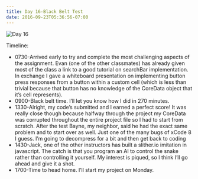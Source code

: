 ```yaml
---
title: Day 16-Black Belt Test
date: 2016-09-23T05:36:56-07:00
---
```

![Day 16](/img/blog/day16.jpeg)

Timeline:
* 0730-Arrived early to try and complete the most challenging aspects of the assignment.  Evan (one of the other classmates) has already given most of the class a link to a good tutorial on searchBar implementation.  In exchange I gave a whiteboard presentation on implementing button press responses from a button within a custom cell (which is less than trivial because that button has no knowledge of the CoreData object that it’s cell represents).  
* 0900-Black belt time.  I’ll let you know how I did in 270 minutes.
* 1330-Alright, my code’s submitted and I earned a perfect score!  It was really close though because halfway through the project my CoreData was corrupted throughout the entire project file so I had to start from scratch.  After the test Bayne, my neighbor, said he had the exact same problem and to start over as well.  Just one of the many bugs of xCode 8 I guess.  I’m going to decompress for a bit and then get back to coding
* 1430-Jack, one of the other instructors has built a slither.io imitation in javascript.  The catch is that you program an AI to control the snake rather than controlling it yourself.  My interest is piqued, so I think I’ll go ahead and give it a shot. 
* 1700-Time to head home.  I’ll start my project on Monday.
